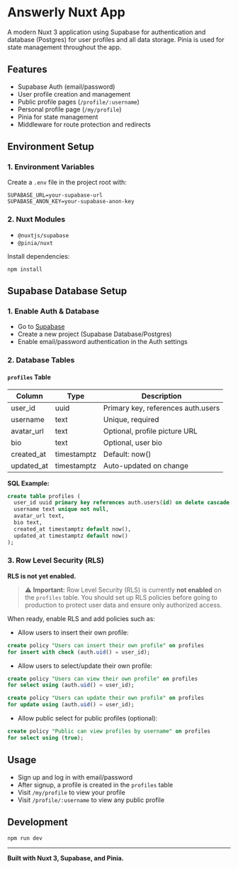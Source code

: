 # Answerly Nuxt App

A modern Nuxt 3 application using Supabase for authentication and database (Postgres) for user profiles and all data storage. Pinia is used for state management throughout the app.

## Features
- Supabase Auth (email/password)
- User profile creation and management
- Public profile pages (`/profile/:username`)
- Personal profile page (`/my/profile`)
- Pinia for state management
- Middleware for route protection and redirects

## Environment Setup

### 1. Environment Variables
Create a `.env` file in the project root with:
```
SUPABASE_URL=your-supabase-url
SUPABASE_ANON_KEY=your-supabase-anon-key
```

### 2. Nuxt Modules
- `@nuxtjs/supabase`
- `@pinia/nuxt`

Install dependencies:
```
npm install
```


## Supabase Database Setup

### 1. Enable Auth & Database
- Go to [Supabase](https://app.supabase.com/)
- Create a new project (Supabase Database/Postgres)
- Enable email/password authentication in the Auth settings

### 2. Database Tables

#### `profiles` Table
| Column      | Type    | Description                        |
|-------------|---------|------------------------------------|
| user_id     | uuid    | Primary key, references auth.users |
| username    | text    | Unique, required                   |
| avatar_url  | text    | Optional, profile picture URL      |
| bio         | text    | Optional, user bio                 |
| created_at  | timestamptz | Default: now()                 |
| updated_at  | timestamptz | Auto-updated on change         |

**SQL Example:**
```sql
create table profiles (
  user_id uuid primary key references auth.users(id) on delete cascade,
  username text unique not null,
  avatar_url text,
  bio text,
  created_at timestamptz default now(),
  updated_at timestamptz default now()
);
```

### 3. Row Level Security (RLS)
**RLS is not yet enabled.**

> ⚠️ **Important:** Row Level Security (RLS) is currently **not enabled** on the `profiles` table. You should set up RLS policies before going to production to protect user data and ensure only authorized access.

When ready, enable RLS and add policies such as:

- Allow users to insert their own profile:
```sql
create policy "Users can insert their own profile" on profiles
for insert with check (auth.uid() = user_id);
```
- Allow users to select/update their own profile:
```sql
create policy "Users can view their own profile" on profiles
for select using (auth.uid() = user_id);

create policy "Users can update their own profile" on profiles
for update using (auth.uid() = user_id);
```
- Allow public select for public profiles (optional):
```sql
create policy "Public can view profiles by username" on profiles
for select using (true);
```

## Usage
- Sign up and log in with email/password
- After signup, a profile is created in the `profiles` table
- Visit `/my/profile` to view your profile
- Visit `/profile/:username` to view any public profile

## Development
```
npm run dev
```

---

**Built with Nuxt 3, Supabase, and Pinia.**